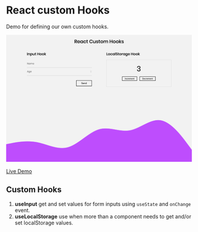 # React custom Hooks

Demo for defining our own custom hooks.

![React Custom Hooks](./src/assets/preview.png)

[Live Demo](https://pd-react-custom-hooks.netlify.app/)

## Custom Hooks

1. **useInput** get and set values for form inputs using `useState` and `onChange` event.
2. **useLocalStorage** use when more than a component needs to get and/or set localStorage values.
